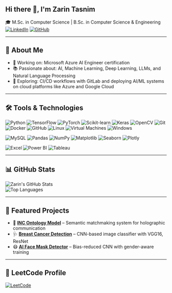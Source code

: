 ## Hi there 👋, I'm Zarin Tasnim
🎓 M.Sc. in Computer Science | B.Sc. in Computer Science & Engineering
[![LinkedIn](https://img.shields.io/badge/LinkedIn-Zarin_Tasnim-blue)](https://linkedin.com/in/zarin-tasnim-6b548830a/)
[![GitHub](https://img.shields.io/badge/GitHub-TasnimZarin-black?logo=github)](https://github.com/TasnimZarin)

---

## 🧠 About Me
- 🧪 Working on: Microsoft Azure AI Engineer certification
- 📚 Passionate about: AI, Machine Learning, Deep Learning, LLMs, and Natural Language Processing
- 🌱 Exploring: CI/CD workflows with GitLab and deploying AI/ML systems on cloud platforms like Azure and Google Cloud

---

## 🛠️ Tools & Technologies

![Python](https://img.shields.io/badge/-Python-3776AB?style=flat&logo=python&logoColor=white)
![TensorFlow](https://img.shields.io/badge/-TensorFlow-FF6F00?style=flat&logo=tensorflow)
![PyTorch](https://img.shields.io/badge/-PyTorch-EE4C2C?style=flat&logo=pytorch)
![Scikit-learn](https://img.shields.io/badge/-Scikit--learn-F7931E?style=flat&logo=scikit-learn)
![Keras](https://img.shields.io/badge/-Keras-D00000?style=flat&logo=keras)
![OpenCV](https://img.shields.io/badge/-OpenCV-5C3EE8?style=flat&logo=opencv)
![Git](https://img.shields.io/badge/-Git-F05032?style=flat&logo=git)
![Docker](https://img.shields.io/badge/-Docker-2496ED?style=flat&logo=docker)
![GitHub](https://img.shields.io/badge/-GitHub-181717?style=flat&logo=github)
![Linux](https://img.shields.io/badge/-Linux-FCC624?style=flat&logo=linux&logoColor=black)
![Virtual Machines](https://img.shields.io/badge/-Virtual_Machines-808080?style=flat)
![Windows](https://img.shields.io/badge/-Windows-0078D6?style=flat&logo=windows)

![MySQL](https://img.shields.io/badge/-MySQL-00758F?style=flat&logo=mysql)
![Pandas](https://img.shields.io/badge/-Pandas-150458?style=flat&logo=pandas)
![NumPy](https://img.shields.io/badge/-NumPy-013243?style=flat&logo=numpy)
![Matplotlib](https://img.shields.io/badge/-Matplotlib-11557C?style=flat)
![Seaborn](https://img.shields.io/badge/-Seaborn-4B8BBE?style=flat)
![Plotly](https://img.shields.io/badge/-Plotly-3F4F75?style=flat&logo=plotly)

![Excel](https://img.shields.io/badge/-Microsoft_Excel-217346?style=flat&logo=microsoft-excel&logoColor=white)
![Power BI](https://img.shields.io/badge/-Power_BI-F2C811?style=flat&logo=powerbi&logoColor=black)
![Tableau](https://img.shields.io/badge/-Tableau-E97627?style=flat&logo=tableau&logoColor=white)

---

## 📊 GitHub Stats

![Zarin's GitHub Stats](https://github-readme-stats.vercel.app/api?username=TasnimZarin&show_icons=true&theme=radical)  
![Top Languages](https://github-readme-stats.vercel.app/api/top-langs/?username=TasnimZarin&layout=compact&theme=radical)

---

## 📌 Featured Projects
- 🧠 **[INC Ontology Model](https://github.com/TasnimZarin)** – Semantic matchmaking system for holographic communication  
- 🩺 **[Breast Cancer Detection](https://github.com/TasnimZarin)** – CNN-based image classifier with VGG16, ResNet  
- 😷 **[AI Face Mask Detector](https://github.com/TasnimZarin)** – Bias-reduced CNN with gender-aware training

---

## 🧠 LeetCode Profile

[![LeetCode](https://img.shields.io/badge/LeetCode-T__Zarin-orange?style=flat&logo=leetcode&logoColor=white)](https://leetcode.com/u/T_Zarin/)

<!--
**TasnimZarin/TasnimZarin** is a ✨ _special_ ✨ repository because its `README.md` (this file) appears on your GitHub profile.

Here are some ideas to get you started:

- 🔭 I’m currently working on ...
- 🌱 I’m currently learning ...
- 👯 I’m looking to collaborate on ...
- 🤔 I’m looking for help with ...
- 💬 Ask me about ...
- 📫 How to reach me: ...
- 😄 Pronouns: ...
- ⚡ Fun fact: ...
-->
